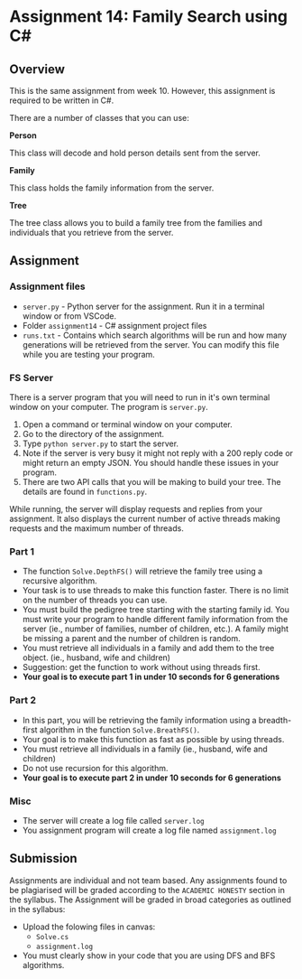 # Assignment 14: Family Search using C#

## Overview

This is the same assignment from week 10.  However, this assignment is required to be written in C#.

There are a number of classes that you can use:

**Person**

This class will decode and hold person details sent from the server.

**Family**

This class holds the family information from the server.

**Tree**

The tree class allows you to build a family tree from the families and individuals that you retrieve from the server.

## Assignment

### Assignment files

- `server.py` - Python server for the assignment.  Run it in a terminal window or from VSCode.
- Folder `assignment14` - C# assignment project files
- `runs.txt` - Contains which search algorithms will be run and how many generations will be retrieved from the server.  You can modify this file while you are testing your program.

### FS Server

There is a server program that you will need to run in it's own terminal window on your computer.  The program is `server.py`.  

1. Open a command or terminal window on your computer.
1. Go to the directory of the assignment.
1. Type `python server.py` to start the server.
1. Note if the server is very busy it might not reply with a 200 reply code or might return an empty JSON.  You should handle these issues in your program.
1. There are two API calls that you will be making to build your tree.  The details are found in `functions.py`.

While running, the server will display requests and replies from your assignment.  It also displays the current number of active threads making requests and the maximum number of threads.

### Part 1

- The function `Solve.DepthFS()` will retrieve the family tree using a recursive algorithm.
- Your task is to use threads to make this function faster.  There is no limit on the number of threads you can use.
- You must build the pedigree tree starting with the starting family id.  You must write your program to handle different family information from the server (ie., number of families, number of children, etc.).  A family might be missing a parent and the number of children is random.
- You must retrieve all individuals in a family and add them to the tree object. (ie., husband, wife and children)
- Suggestion: get the function to work without using threads first.
- **Your goal is to execute part 1 in under 10 seconds for 6 generations**

### Part 2

- In this part, you will be retrieving the family information using a breadth-first algorithm in the function `Solve.BreathFS()`.
- Your goal is to make this function as fast as possible by using threads.
- You must retrieve all individuals in a family (ie., husband, wife and children)
- Do not use recursion for this algorithm.
- **Your goal is to execute part 2 in under 10 seconds for 6 generations**

### Misc

- The server will create a log file called `server.log`
- You assignment program will create a log file named `assignment.log`

## Submission

Assignments are individual and not team based.  Any assignments found to be plagiarised will be graded according to the `ACADEMIC HONESTY` section in the syllabus. The Assignment will be graded in broad categories as outlined in the syllabus:

- Upload the folowing files in canvas:
    - `Solve.cs`
    - `assignment.log`
- You must clearly show in your code that you are using DFS and BFS algorithms.

